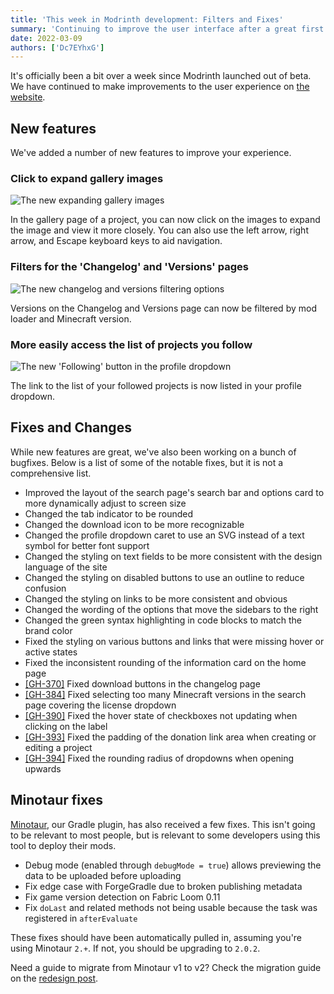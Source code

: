 ```yaml
---
title: 'This week in Modrinth development: Filters and Fixes'
summary: 'Continuing to improve the user interface after a great first week since Modrinth launched out of beta.'
date: 2022-03-09
authors: ['Dc7EYhxG']
---
```


It's officially been a bit over a week since Modrinth launched out of beta. We have continued to make improvements to the user experience on [the website](https://modrinth.com).

## New features

We've added a number of new features to improve your experience.

### Click to expand gallery images

![The new expanding gallery images](./expand-gallery.jpg)

In the gallery page of a project, you can now click on the images to expand the image and view it more closely. You can also use the left arrow, right arrow, and Escape keyboard keys to aid navigation.

### Filters for the 'Changelog' and 'Versions' pages

![The new changelog and versions filtering options](./version-filters.jpg)

Versions on the Changelog and Versions page can now be filtered by mod loader and Minecraft version.

### More easily access the list of projects you follow

![The new 'Following' button in the profile dropdown](./following.jpg)

The link to the list of your followed projects is now listed in your profile dropdown.

## Fixes and Changes

While new features are great, we've also been working on a bunch of bugfixes. Below is a list of some of the notable fixes, but it is not a comprehensive list.

- Improved the layout of the search page's search bar and options card to more dynamically adjust to screen size
- Changed the tab indicator to be rounded
- Changed the download icon to be more recognizable
- Changed the profile dropdown caret to use an SVG instead of a text symbol for better font support
- Changed the styling on text fields to be more consistent with the design language of the site
- Changed the styling on disabled buttons to use an outline to reduce confusion
- Changed the styling on links to be more consistent and obvious
- Changed the wording of the options that move the sidebars to the right
- Changed the green syntax highlighting in code blocks to match the brand color
- Fixed the styling on various buttons and links that were missing hover or active states
- Fixed the inconsistent rounding of the information card on the home page
- [[GH-370]](https://github.com/modrinth/knossos/issues/370) Fixed download buttons in the changelog page
- [[GH-384]](https://github.com/modrinth/knossos/issues/384) Fixed selecting too many Minecraft versions in the search page covering the license dropdown
- [[GH-390]](https://github.com/modrinth/knossos/issues/390) Fixed the hover state of checkboxes not updating when clicking on the label
- [[GH-393]](https://github.com/modrinth/knossos/issues/393) Fixed the padding of the donation link area when creating or editing a project
- [[GH-394]](https://github.com/modrinth/knossos/issues/394) Fixed the rounding radius of dropdowns when opening upwards

## Minotaur fixes

[Minotaur](https://github.com/modrinth/minotaur), our Gradle plugin, has also received a few fixes. This isn't going to be relevant to most people, but is relevant to some developers using this tool to deploy their mods.

- Debug mode (enabled through `debugMode = true`) allows previewing the data to be uploaded before uploading
- Fix edge case with ForgeGradle due to broken publishing metadata
- Fix game version detection on Fabric Loom 0.11
- Fix `doLast` and related methods not being usable because the task was registered in `afterEvaluate`

These fixes should have been automatically pulled in, assuming you're using Minotaur `2.+`. If not, you should be upgrading to `2.0.2`.

Need a guide to migrate from Minotaur v1 to v2? Check the migration guide on the [redesign post](../redesign/#minotaur).
